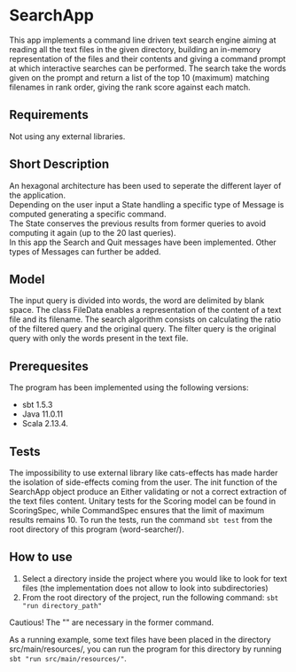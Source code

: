 # SearchApp
This app implements a command line driven text search engine aiming at reading all the text files in the given directory, building an in-memory representation of the files and their contents and giving a command prompt at which interactive searches can be performed. The search take the words given on the prompt and return a list of the top 10 (maximum) matching filenames in rank order, giving the rank score against each match.


## Requirements
Not using any external libraries.

## Short Description
An hexagonal architecture has been used to seperate the different layer of the application.  
Depending on the user input a State handling a specific type of Message is computed generating a specific command.  
The State conserves the previous results from former queries to avoid computing it again (up to the 20 last queries).  
In this app the Search and Quit messages have been implemented. Other types of Messages can further be added.

## Model
The input query is divided into words, the word are delimited by blank space.
The class FileData enables a representation of the content of a text file and its filename.
The search algorithm consists on calculating the ratio of the filtered query and the original query. The filter query is the original query with only the words present in the text file.

## Prerequesites
The program has been implemented using the following versions:
* sbt 1.5.3
* Java 11.0.11
* Scala 2.13.4.

## Tests
The impossibility to use external library like cats-effects has made harder the isolation of side-effects coming from the user.
The init function of the SearchApp object produce an Either validating or not a correct extraction of the text files content.
Unitary tests for the Scoring model can be found in ScoringSpec, while CommandSpec ensures that the limit of maximum results remains 10.
To run the tests, run the command ```sbt test``` from the root directory of this program (word-searcher/).

## How to use
1. Select a directory inside the project where you would like to look for text files (the implementation does not allow to look into subdirectories)
2. From the root directory of the project, run the following command: ```sbt "run directory_path"```

Cautious! The "" are necessary in the former command.

As a running example, some text files have been placed in the directory src/main/resources/, you can run the program for this directory by running ```sbt "run src/main/resources/"```.
